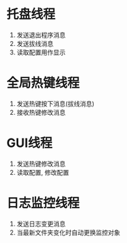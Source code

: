 # 托盘线程

1. 发送退出程序消息
2. 发送拔线消息
3. 读取配置用作显示

# 全局热键线程

1. 发送热键按下消息(拔线消息)
2. 接收热键修改消息

# GUI线程

1. 发送热键修改消息
2. 读取配置, 修改配置

# 日志监控线程

1. 发送日志变更消息
2. 当最新文件夹变化时自动更换监控对象